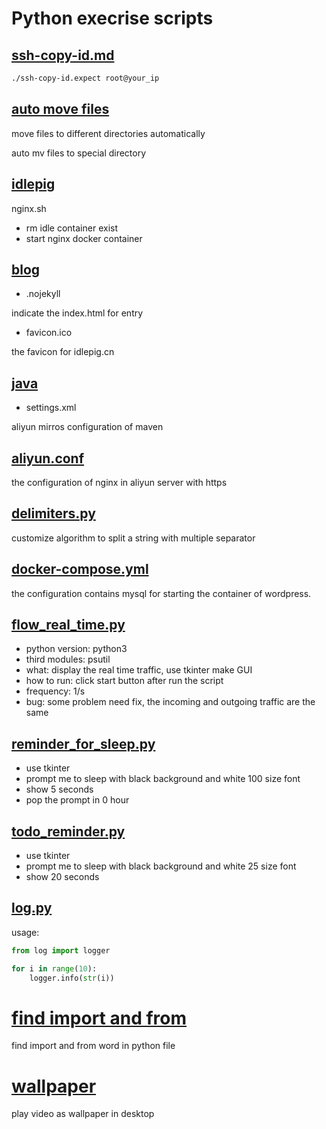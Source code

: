 # Python execrise scripts

## [ssh-copy-id.md](https://github.com/otfsenter/scripts/tree/master/ssh-copy-id.md)


```bash
./ssh-copy-id.expect root@your_ip
```

## [auto move files](https://github.com/otfsenter/scripts/tree/master/auto_move_files)

move files to different directories automatically

auto mv files to special directory

## [idlepig](https://github.com/otfsenter/scripts/tree/master/idlepig)

nginx.sh 

* rm idle container exist
* start nginx docker container 

## [blog](https://github.com/otfsenter/scripts/tree/master/blog)

* .nojekyll

indicate the index.html for entry

* favicon.ico

the favicon for idlepig.cn

## [java](https://github.com/otfsenter/scripts/tree/master/java)

* settings.xml

aliyun mirros configuration of maven


## [aliyun.conf](https://github.com/otfsenter/scripts/blob/master/aliyun.conf)

the configuration of nginx in aliyun server with https

## [delimiters.py](https://github.com/otfsenter/scripts/blob/master/delimiters.py)

customize algorithm to split a string with multiple separator

## [docker-compose.yml](https://github.com/otfsenter/scripts/blob/master/docker-compose.yml)

the configuration contains mysql for starting the container of wordpress.

## [flow_real_time.py](https://github.com/otfsenter/scripts/blob/master/flow_real_time.py)

* python version: python3
* third modules: psutil
* what: display the real time traffic, use tkinter make GUI
* how to run: click start button after run the script
* frequency: 1/s
* bug: some problem need fix, the incoming and outgoing traffic are the same

## [reminder_for_sleep.py](https://github.com/otfsenter/scripts/blob/master/reminder_for_sleep.py)

* use tkinter
* prompt me to sleep with black background and white 100 size font
* show 5 seconds
* pop the prompt in 0 hour

## [todo_reminder.py](https://github.com/otfsenter/scripts/blob/master/todo_reminder.py)

* use tkinter
* prompt me to sleep with black background and white 25 size font
* show 20 seconds


## [log.py](https://github.com/otfsenter/scripts/blob/master/log.py)

usage:

```python
from log import logger

for i in range(10):
    logger.info(str(i))
```

# [find import and from](https://github.com/otfsenter/scripts/blob/master/find_import_and_from)

find import and from word in python file

# [wallpaper](https://github.com/otfsenter/scripts/blob/master/wallpaper.py)

play video as wallpaper in desktop


